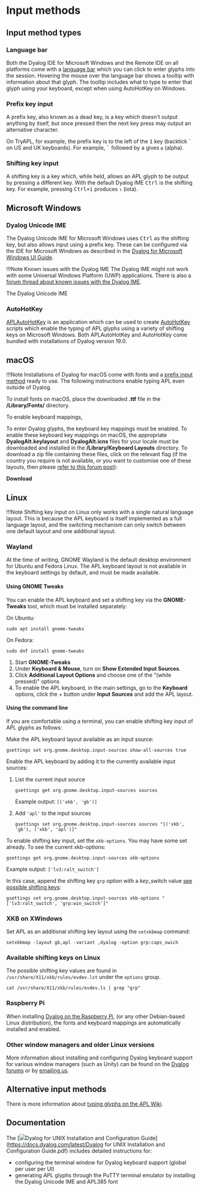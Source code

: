 # Input methods

## Input method types

### Language bar
Both the Dyalog IDE for Microsoft Windows and the Remote IDE on all platforms come with a [language bar](https://mastering.dyalog.com/Getting-Started.html#the-language-bar) which you can click to enter glyphs into the session. Hovering the mouse over the language bar shows a tooltip with information about that glyph. The tooltip includes what to type to enter that glyph using your keyboard, except when using AutoHotKey on Windows.

### Prefix key input
A prefix key, also known as a dead key, is a key which doesn't output anything by itself, but once pressed then the next key press may output an alternative character.

On TryAPL, for example, the prefix key is to the left of the <kbd>1</kbd> key (backtick <kbd>\`</kbd> on US and UK keyboards). For example, <kbd>\`</kbd> followed by <kbd>a</kbd> gives `⍺` (alpha).

### Shifting key input
A shifting key is a key which, while held, allows an APL glyph to be output by pressing a different key. With the default Dyalog IME <kbd>Ctrl</kbd> is the shifting key. For example, pressing <kbd>Ctrl+i</kbd> produces `⍳` (iota).

## Microsoft Windows

### Dyalog Unicode IME

The Dyalog Unicode IME for Microsoft Windows uses <kbd>Ctrl</kbd> as the shifting key, but also allows input using a prefix key. These can be configured via the IDE for Microsoft Windows as described in the [Dyalog for Microsoft Windows UI Guide]().

!!!Note Known issues with the Dyalog IME
	The Dyalog IME might not work with some Universal Windows Platform (UWP) applications. There is also a [forum thread about known issues with the Dyalog IME](https://forums.dyalog.com/viewtopic.php?f=14&t=661).

The Dyalog Unicode IME

### AutoHotKey

[APLAutoHotKey](https://github.com/Dyalog/APLAutoHotKey) is an application which can be used to create [AutoHotKey](https://www.autohotkey.com/) scripts which enable the typing of APL glyphs using a variety of shifting keys on Microsoft Windows. Both APLAutoHotKey and AutoHotKey come bundled with installations of Dyalog version 19.0.

## macOS
!!!Note
	Installations of Dyalog for macOS come with fonts and a [prefix input method](#prefix-key-input) ready to use. The following instructions enable typing APL even outside of Dyalog.

To install fonts on macOS, place the downloaded **.ttf** file in the **/Library/Fonts/** directory.

To enable keyboard mappings, 

To enter Dyalog glyphs, the keyboard key mappings must be enabled. To enable these keyboard key mappings on macOS, the appropriate **DyalogAlt.keylayout** and **DyalogAlt.icns** files for your locale must be downloaded and installed in the **/Library/Keyboard Layouts** directory. To download a zip file containing these files, click on the relevant flag (if the country you require is not available, or you want to customise one of these layouts, then please [refer to this forum post](https://forums.dyalog.com/viewtopic.php?f=22&t=1900&p=7559#p7559)):

**Download**

## Linux

!!!Note
	Shifting key input on Linux only works with a single natural language layout. This is because the APL keyboard is itself implemented as a full language layout, and the switching mechanism can only switch between one default layout and one additional layout.

### Wayland
At the time of writing, GNOME Wayland is the default desktop environment for Ubuntu and Fedora Linux. The APL keyboard layout is not available in the keyboard settings by default, and must be made available.

#### Using GNOME Tweaks
You can enable the APL keyboard and set a shifting key via the **GNOME-Tweaks** tool, which must be installed separately:

On Ubuntu:
```
sudo apt install gnome-tweaks
```

On Fedora:
```
sudo dnf install gnome-tweaks
```

1. Start **GNOME-Tweaks**
1. Under **Keyboard & Mouse**, turn on **Show Extended Input Sources**.
1. Click **Additional Layout Options** and choose one of the "(while pressed)" options 
1. To enable the APL keyboard, in the main settings, go to the **Keyboard** options, click the <btn>+</btn> button under **Input Sources** and add the APL layout.

#### Using the command line
If you are comfortable using a terminal, you can enable shifting key input of APL glyphs as follows:

Make the APL keyboard layout available as an input source:

```
gsettings set org.gnome.desktop.input-sources show-all-sources true
```

Enable the APL keyboard by adding it to the currently available input sources:

1. List the current input source

	```
	gsettings get org.gnome.desktop.input-sources sources
	```

	Example output: `[('xkb', 'gb')]`

1. Add `'apl'` to the input sources

	```
	gsettings set org.gnome.desktop.input-sources sources "[('xkb', 'gb'), ('xkb', 'apl')]"
	```

To enable shifting key input, set the `xkb-options`. You may have some set already. To see the current xkb-options:

```
gsettings get org.gnome.desktop.input-sources xkb-options
```

Example output: `['lv3:ralt_switch']`
 
In this case, append the shifting key `grp` option with a *key*_switch value [see possible shifting keys](#available-shifting-keys-on-linux):

```
gsettings set org.gnome.desktop.input-sources xkb-options "['lv3:ralt_switch', 'grp:win_switch']"
```

### XKB on XWindows
Set APL as an additional shifting key layout using the `setxkbmap` command:

```
setxkbmap -layout gb,apl -variant ,dyalog -option grp:caps_swich
```

### Available shifting keys on Linux
The possible shifting key values are found in `/usr/share/X11/xkb/rules/evdev.lst` under the `options` group.

```
cat /usr/share/X11/xkb/rules/evdev.ls | grep "grp"
```

### Raspberry Pi
When installing [Dyalog on the Raspberry Pi](https://www.dyalog.com/), (or any other Debian-based Linux distribution), the fonts and keyboard mappings are automatically installed and enabled.

### Other window managers and older Linux versions
More information about installing and configuring Dyalog keyboard support for various window managers (such as Unity) can be found on the [Dyalog forums](https://www.dyalog.com/forum/viewtopic.php?f=20&t=210) or by [emailing us](mailto:support@dyalog.com?subject=Keyboard%20support%20on%20Linux%20distributions).

## Alternative input methods
There is more information about [typing glyphs on the APL Wiki](https://aplwiki.com/wiki/Typing_glyphs).

## Documentation
The [![](https://www.dyalog.com/uploads/images/General/pdf_24.png)Dyalog for UNIX Installation and Configuration Guide](https://docs.dyalog.com/latest/Dyalog for UNIX Installation and Configuration Guide.pdf) includes detailed instructions for:

- configuring the terminal window for Dyalog keyboard support (global per user per UI)
- generating APL glyphs through the PuTTY terminal emulator by installing the Dyalog Unicode IME and APL385 font
